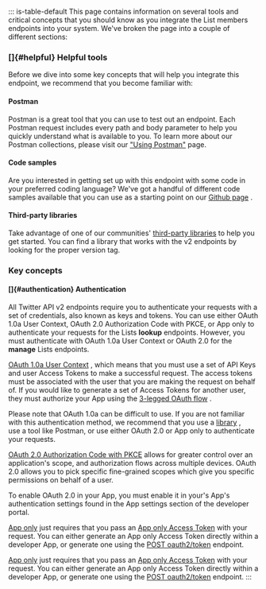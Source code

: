 ::: is-table-default
This page contains information on several tools and critical concepts
that you should know as you integrate the List members endpoints into
your system. We've broken the page into a couple of different sections:

### []{#helpful} Helpful tools

Before we dive into some key concepts that will help you integrate this
endpoint, we recommend that you become familiar with:

#### Postman

Postman is a great tool that you can use to test out an endpoint. Each
Postman request includes every path and body parameter to help you
quickly understand what is available to you. To learn more about our
Postman collections, please visit our [\"Using
Postman\"](/en/docs/tools-and-libraries/using-postman) page.

#### Code samples

Are you interested in getting set up with this endpoint with some code
in your preferred coding language? We've got a handful of different code
samples available that you can use as a starting point on our [Github
page](https://github.com/twitterdev/Twitter-API-v2-sample-code) .

#### Third-party libraries

Take advantage of one of our communities' [third-party
libraries](/en/docs/twitter-api/tools-and-libraries) to help you get
started. You can find a library that works with the v2 endpoints by
looking for the proper version tag.

### Key concepts

#### []{#authentication} Authentication

All Twitter API v2 endpoints require you to authenticate your requests
with a set of credentials, also known as keys and tokens. You can use
either OAuth 1.0a User Context, OAuth 2.0 Authorization Code with PKCE,
or App only to authenticate your requests for the Lists **lookup**
endpoints. However, you must authenticate with OAuth 1.0a User Context
or OAuth 2.0 for the **manage** Lists endpoints.

[OAuth 1.0a User
Context](https://developer.twitter.com/en/docs/authentication/oauth-1-0a)
, which means that you must use a set of API Keys and user Access Tokens
to make a successful request. The access tokens must be associated with
the user that you are making the request on behalf of. If you would like
to generate a set of Access Tokens for another user, they must authorize
your App using the [3-legged OAuth
flow](https://developer.twitter.com/en/docs/authentication/oauth-1-0a/obtaining-user-access-tokens)
.

Please note that OAuth 1.0a can be difficult to use. If you are not
familiar with this authentication method, we recommend that you use a
[library](/content/en/docs/twitter-api/tools-and-libraries) , use a tool
like Postman, or use either OAuth 2.0 or App only to authenticate your
requests.

[OAuth 2.0 Authorization Code with
PKCE](https://developer.twitter.com/en/docs/authentication/oauth-2-0/authorization-code)
allows for greater control over an application's scope, and
authorization flows across multiple devices. OAuth 2.0 allows you to
pick specific fine-grained scopes which give you specific permissions on
behalf of a user.

To enable OAuth 2.0 in your App, you must enable it in your's App's
authentication settings found in the App settings section of the
developer portal.

[App
only](https://developer.twitter.com/en/docs/authentication/oauth-2-0)
just requires that you pass an [App only Access
Token](https://developer.twitter.com/en/docs/authentication/oauth-2-0/bearer-tokens)
with your request. You can either generate an App only Access Token
directly within a developer App, or generate one using the [POST
oauth2/token](https://developer.twitter.com/en/docs/authentication/api-reference/token)
endpoint.

[App
only](https://developer.twitter.com/en/docs/authentication/oauth-2-0)
just requires that you pass an [App only Access
Token](https://developer.twitter.com/en/docs/authentication/oauth-2-0/bearer-tokens)
with your request. You can either generate an App only Access Token
directly within a developer App, or generate one using the [POST
oauth2/token](https://developer.twitter.com/en/docs/authentication/api-reference/token)
endpoint.
:::
